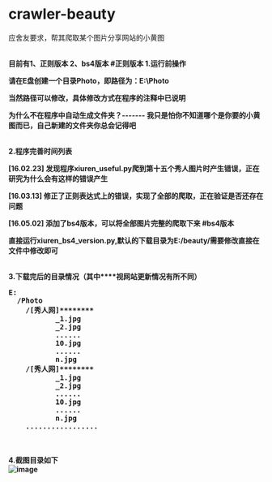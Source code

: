 # crawler-beauty
</p>应舍友要求，帮其爬取某个图片分享网站的小黄图</p>
<br/>
<B>目前有1、正则版本   2、bs4版本
#正则版本
<B>1.运行前操作</B>
<p>请在E盘创建一个目录Photo，即路径为：E:\Photo</p>
<p>当然路径可以修改，具体修改方式在程序的注释中已说明</p>
<p>为什么不在程序中自动生成文件夹？------- 我只是怕你不知道哪个是你要的小黄图而已，自己新建的文件夹你总会记得吧</p>
<br/>
<B>2.程序完善时间列表</B>
<p>[16.02.23]  发现程序xiuren_useful.py爬到第十五个秀人图片时产生错误，正在研究为什么会有这样的错误产生</p>
<p>[16.03.13]  修正了正则表达式上的错误，实现了全部的爬取，正在验证是否还存在问题</p>
<p>[16.05.02]  添加了bs4版本，可以将全部图片完整的爬取下来
#bs4版本
<p>直接运行xiuren_bs4_version.py,默认的下载目录为E:/beauty/需要修改直接在文件中修改即可</p>
<br/>
<B>3.下载完后的目录情况（其中****视网站更新情况有所不同）</B>
<div class="cnblogs_Highlighter">
<pre class="brush:html;gutter:true;">E:
  /Photo
    /[秀人网]********
           _1.jpg
           _2.jpg
           ......
           10.jpg
           ......
           n.jpg
    /[秀人网]********
           _1.jpg
           _2.jpg
           ......
           10.jpg
           ......
           n.jpg
    .................
</pre>
</div>
<p>　　</p>

<B>4.截图目录如下</B>
<br/>
![image](https://github.com/zhongjiajie/crawler-beauty/raw/master/SampleResult.jpg)
